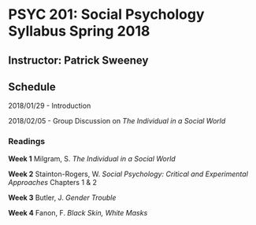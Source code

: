 # PSYC 201: Social Psychology Syllabus Spring 2018

## Instructor: Patrick Sweeney

## Schedule 
2018/01/29 - Introduction

2018/02/05 - Group Discussion on *The Individual in a Social World*

### Readings

**Week 1**
Milgram, S. *The Individual in a Social World*

**Week 2**
Stainton-Rogers, W. *Social Psychology: Critical and Experimental Approaches* Chapters 1 & 2 

**Week 3** 
Butler, J. *Gender Trouble* 

**Week 4**
Fanon, F. *Black Skin, White Masks*
